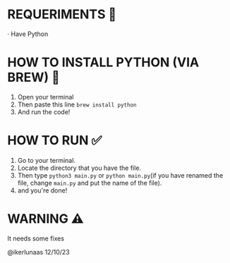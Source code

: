 # REQUERIMENTS 🔧
· Have Python

# HOW TO INSTALL PYTHON (VIA BREW) 📜
1. Open your terminal
2. Then paste this line `brew install python`
3. And run the code!

# HOW TO RUN ✅
1. Go to your terminal.
2. Locate the directory that you have the file.
3. Then type `python3 main.py` or `python main.py`(if you have renamed the file, change `main.py` and put the name of the file).
4. and you're done!

# WARNING ⚠️
It needs some fixes

@ikerlunaas 12/10/23
